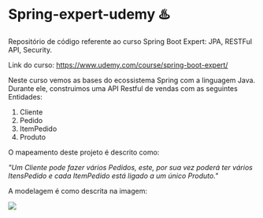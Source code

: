 # Spring-expert-udemy :hotsprings:
Repositório de código referente ao curso Spring Boot Expert: JPA, RESTFul API, Security.

Link do curso: https://www.udemy.com/course/spring-boot-expert/


Neste curso vemos as bases do ecossistema Spring com a linguagem Java. Durante ele, construimos uma API Restful de vendas com as seguintes Entidades:

1. Cliente
2. Pedido
3. ItemPedido
4. Produto

O mapeamento deste projeto é descrito como:

_"Um Cliente pode fazer vários Pedidos, este, por sua vez poderá ter vários ItensPedido e cada ItemPedido está ligado a um único Produto."_

A modelagem é como descrita na imagem:

![](https://github.com/mateusjose98/spring-expert-udemy/blob/main/screenshot.png)
